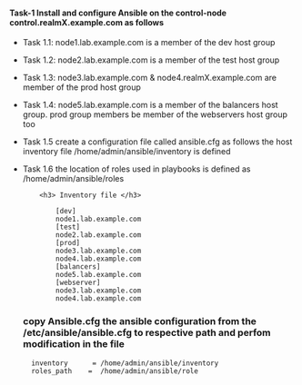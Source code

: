  <h4> Task-1 Install and configure Ansible on the control-node control.realmX.example.com as follows </h4>

  - Task 1.1: node1.lab.example.com is a member of the dev host group
  - Task 1.2: node2.lab.example.com is a member of the test host group
  - Task 1.3: node3.lab.example.com & node4.realmX.example.com are 
              member of the prod host group 
  - Task 1.4: node5.lab.example.com is a member of the balancers host group.
              prod group members be member of the webservers host group too
  - Task 1.5  create a configuration file called ansible.cfg as follows
              the host inventory file /home/admin/ansible/inventory is
              defined
  - Task 1.6  the location of roles used in playbooks is defined as
              /home/admin/ansible/roles       

            <h3> Inventory file </h3>

                [dev]
                node1.lab.example.com
                [test]
                node2.lab.example.com
                [prod]
                node3.lab.example.com
                node4.lab.example.com
                [balancers]
                node5.lab.example.com
                [webserver]
                node3.lab.example.com
                node4.lab.example.com

     <h3>copy Ansible.cfg the ansible configuration from the /etc/ansible/ansible.cfg to respective path and perfom modification in the file</h3>

          inventory      = /home/admin/ansible/inventory
          roles_path    =  /home/admin/ansible/role
